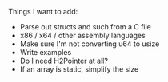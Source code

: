 Things I want to add:

* Parse out structs and such from a C file
* x86 / x64 / other assembly languages
* Make sure I'm not converting u64 to usize
* Write examples
* Do I need H2Pointer at all?
* If an array is static, simplify the size
